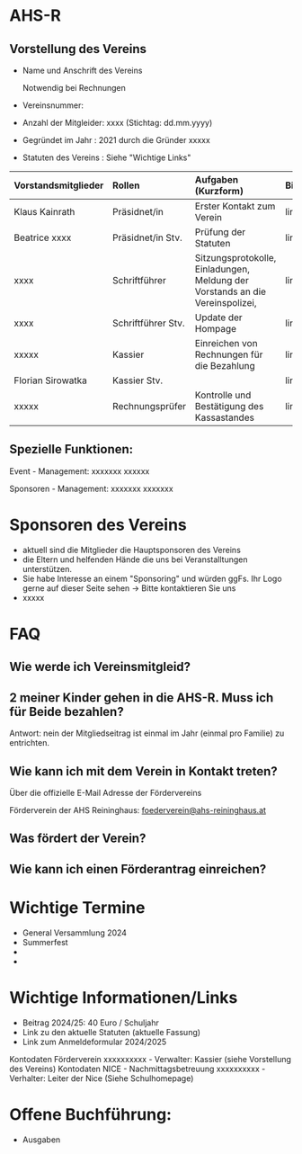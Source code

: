 # AHS-R


## Vorstellung des Vereins

-  Name und Anschrift des Vereins

   Notwendig bei Rechnungen
- Vereinsnummer:
- Anzahl der Mitgleider: xxxx (Stichtag: dd.mm.yyyy)
- Gegründet im Jahr : 2021 durch die Gründer xxxxx
- Statuten des Vereins : Siehe "Wichtige Links"


| Vorstandsmitglieder | Rollen              | Aufgaben (Kurzform)                                                           | Bild   |
| :------------------ | :------------------ | :----------                                                                   | :---   |
| Klaus Kainrath      | Präsidnet/in        | Erster Kontakt zum Verein                                                     | link   |
| Beatrice xxxx       | Präsidnet/in Stv.   | Prüfung der Statuten                                                          | link   |
| xxxx                | Schriftführer       | Sitzungsprotokolle, Einladungen, Meldung der Vorstands an die Vereinspolizei, | link   |
| xxxx                | Schriftführer Stv.  | Update der Hompage                                                            | link   |
| xxxxx               | Kassier             | Einreichen von Rechnungen für die Bezahlung                                   | link   |
| Florian Sirowatka   | Kassier Stv.        |                                                                               | link   |
| xxxxx               | Rechnungsprüfer     | Kontrolle und Bestätigung des Kassastandes                                    | link   |


Spezielle Funktionen:
---------------------
   Event - Management: xxxxxxx xxxxxx
   
   Sponsoren - Management: xxxxxxx xxxxxxx

   
# Sponsoren des Vereins
   - aktuell sind die Mitglieder die Hauptsponsoren des Vereins
   - die Eltern und helfenden Hände die uns bei Veranstalltungen unterstützen. 
   - Sie habe Interesse an einem "Sponsoring" und würden ggFs. Ihr Logo gerne auf dieser Seite sehen -> Bitte kontaktieren Sie uns
   - xxxxx


# FAQ

## Wie werde ich Vereinsmitgleid?
   
## 2 meiner Kinder gehen in die AHS-R. Muss ich für Beide bezahlen?
   Antwort: nein der Mitgliedseitrag ist einmal im Jahr (einmal pro Familie) zu entrichten.
   

## Wie kann ich mit dem Verein in Kontakt treten?
  Über die offizielle E-Mail Adresse der Fördervereins
  
  Förderverein der AHS Reininghaus: foederverein@ahs-reininghaus.at

## Was fördert der Verein?

## Wie kann ich einen Förderantrag einreichen?

# Wichtige Termine
- General Versammlung 2024
- Summerfest
- 
- 

# Wichtige Informationen/Links
   - Beitrag 2024/25: 40 Euro / Schuljahr
   - Link zu den aktuelle Statuten (aktuelle Fassung)
   - Link zum Anmeldeformular 2024/2025 
   
   Kontodaten Förderverein                   xxxxxxxxxx        - Verwalter: Kassier (siehe Vorstellung des Vereins)
   Kontodaten NICE - Nachmittagsbetreuung    xxxxxxxxxx        - Verhalter: Leiter der Nice (Siehe Schulhomepage)

# Offene Buchführung: 
   - Ausgaben 
